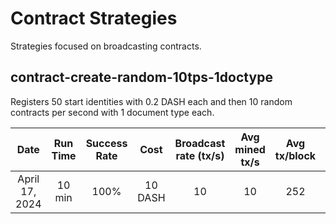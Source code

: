 # Contract Strategies
Strategies focused on broadcasting contracts.

## contract-create-random-10tps-1doctype
Registers 50 start identities with 0.2 DASH each and then 10 random contracts per second with 1 document type each.

| Date | Run Time | Success Rate | Cost | Broadcast rate (tx/s) | Avg mined tx/s | Avg tx/block | Avg blocks/minute | Total txs attempted | Nonce Errors | Timeout Errors | Other errors |
|:----------:|:----------:|:----------:|:----------:|:----------:|:----------:|:----------:|:----------:|:----------:|:----------:|:----------:|:----------:|
| April 17, 2024 | 10 min | 100% | 10 DASH | 10 | 10 | 252 | 2.24 | 5957 | 3 | 81 | 0 |
